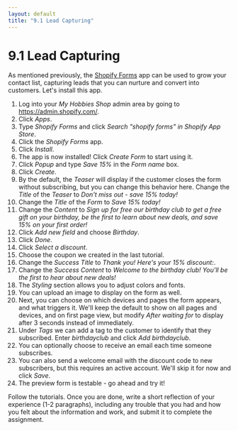 ```yaml
---
layout: default
title: "9.1 Lead Capturing"
---
```


# 9.1 Lead Capturing

As mentioned previously, the [Shopify Forms](https://apps.shopify.com/shopify-forms) app can be used to grow your contact list, capturing leads that you can nurture and convert into customers. Let's install this app.

1. Log into your _My Hobbies Shop_ admin area by going to <https://admin.shopify.com/>.
2. Click _Apps_.
3. Type _Shopify Forms_ and click _Search "shopify forms" in Shopify App Store_.
4. Click the _Shopify Forms_ app.
5. Click _Install_.
6. The app is now installed! Click _Create Form_ to start using it.
7. Click _Popup_ and type _Save 15%_ in the _Form name_ box.
8. Click _Create_.
9. By the default, the _Teaser_ will display if the customer closes the form without subscribing, but you can change this behavior here. Change the _Title_ of the _Teaser_ to _Don't miss out - save 15% today!_
10. Change the _Title_ of the _Form_ to _Save 15% today!_
11. Change the _Content_ to _Sign up for free our birthday club to get a free gift on your birthday, be the first to learn about new deals, and save 15% on your first order!_
12. Click _Add new field_ and choose _Birthday_.
13. Click _Done_.
14. Click _Select a discount_.
15. Choose the coupon we created in the last tutorial.
16. Change the _Success_ _Title_ to _Thank you! Here's your 15% discount:_.
17. Change the _Success_ _Content_ to _Welcome to the birthday club! You'll be the first to hear about new deals!_
18. The _Styling_ section allows you to adjust colors and fonts.
19. You can upload an image to display on the form as well.
20. Next, you can choose on which devices and pages the form appears, and what triggers it. We'll keep the default to show on all pages and devices, and on first page view, but modify _After waiting for_ to display after 3 seconds instead of immediately.
21. Under _Tags_ we can add a tag to the customer to identify that they subscribed. Enter _birthdayclub_ and click _Add birthdayclub_.
22. You can optionally choose to receive an email each time someone subscribes.
23. You can also send a welcome email with the discount code to new subscribers, but this requires an active account. We'll skip it for now and click _Save_.
24. The preview form is testable - go ahead and try it!

Follow the tutorials. Once you are done, write a short reflection of your experience (1-2 paragraphs), including any trouble that you had and how you felt about the information and work, and submit it to complete the assignment.